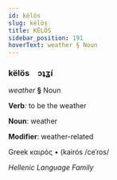 ```yaml
---
id: këlös
slug: këlös
title: KËLÖS
sidebar_position: 191
hoverText: weather § Noun
---
```


### këlös&emsp;<span kind="abugida">ɔʇʓ́ı</span>

*weather* **§** Noun

**Verb**: to be the weather

**Noun**: weather

**Modifier**: weather-related

Greek καιρός • (kairós /ceˈɾos/

*Hellenic Language Family*